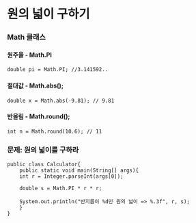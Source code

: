 # 원의 넓이 구하기

### Math 클래스

#### 원주율  - Math.PI

```
double pi = Math.PI; //3.141592..
```

#### 절대값  - Math.abs();

```
double x = Math.abs(-9.81); // 9.81
```

#### 반올림 - Math.round();

```
int n = Math.round(10.6); // 11
```



### 문제: 원의 넓이를 구하라

```
public class Calculator{
    public static void main(String[] args){
    int r = Integer.parseInt(args[0]);
    
    double s = Math.PI * r * r;
    
    System.out.println("반지름이 %d인 원의 넓이 => %.3f", r, s);
    }
}
```

